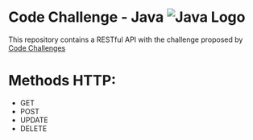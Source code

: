 # Code Challenge - Java  ![Java Logo](https://www.vectorlogo.zone/logos/java/java-icon.svg)

This repository contains a RESTful API with the challenge proposed by [Code Challenges](https://github.com/baroso/code-challenges/blob/master/Junior%20Java.md)

# Methods HTTP:

* GET
* POST
* UPDATE 
* DELETE 
